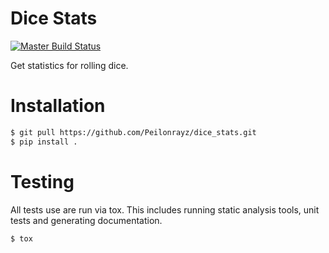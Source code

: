 # Dice Stats

[![Master Build Status](https://travis-ci.org/Peilonrayz/dice_stats.svg?branch=master)](https://travis-ci.org/Peilonrayz/dice_stats)

Get statistics for rolling dice.

# Installation

```bash
$ git pull https://github.com/Peilonrayz/dice_stats.git
$ pip install .
```

# Testing

All tests use are run via tox. This includes running static analysis tools, unit tests and generating documentation.

```bash
$ tox
```
